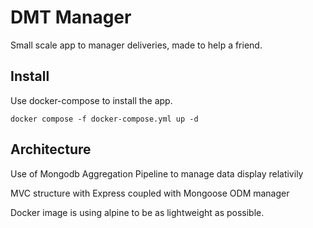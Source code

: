 # DMT Manager

Small scale app to manager deliveries, made to help a friend.

## Install

Use docker-compose to install the app.

```
docker compose -f docker-compose.yml up -d
```

## Architecture

Use of Mongodb Aggregation Pipeline to manage data display relativily

MVC structure with Express coupled with Mongoose ODM manager

Docker image is using alpine to be as lightweight as possible.

